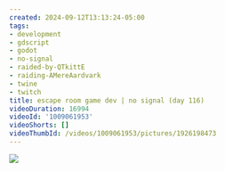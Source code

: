 ```yaml
---
created: 2024-09-12T13:13:24-05:00
tags:
- development
- gdscript
- godot
- no-signal
- raided-by-QTkittE
- raiding-AMereAardvark
- twine
- twitch
title: escape room game dev | no signal (day 116)
videoDuration: 16994
videoId: '1009061953'
videoShorts: []
videoThumbId: /videos/1009061953/pictures/1926198473
---
```


![](20240912181324.jpg)
